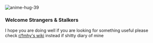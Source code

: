 
![anime-hug-39](https://user-images.githubusercontent.com/104431642/173760004-0cc2341d-5fcb-434a-95d9-72c183a60934.gif)

### Welcome Strangers & Stalkers
I hope you are doing well 
if you are looking for something useful please check [r/fmhy's wiki](https://github.com/nbats/FMHY/wiki/FREEMEDIAHECKYEAH) instead if shitty diary of mine
